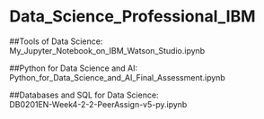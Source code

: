 # Data_Science_Professional_IBM


##Tools of Data Science: 
  My_Jupyter_Notebook_on_IBM_Watson_Studio.ipynb

##Python for Data Science and AI: 
  Python_for_Data_Science_and_AI_Final_Assessment.ipynb

##Databases and SQL for Data Science:  
  DB0201EN-Week4-2-2-PeerAssign-v5-py.ipynb

